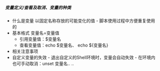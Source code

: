 ##### 变量定义/查看及取消、变量的种类
+ 什么是变量
    以固定名称存放的可能变化的值 
        - 脚本使用过程中方便重复使用的
+ 基本格式
    变量名=变量值
    - 引用变量值：$变量名
    - 查看变量值：echo $变量名、 echo ${变量名}
+ 相关注意事项
+ 自定义变量的失效
      - 退出自定义的Shell环境时，变量会自动失效
      - 在环境内也可手动取消：unset 变量名.. ..
